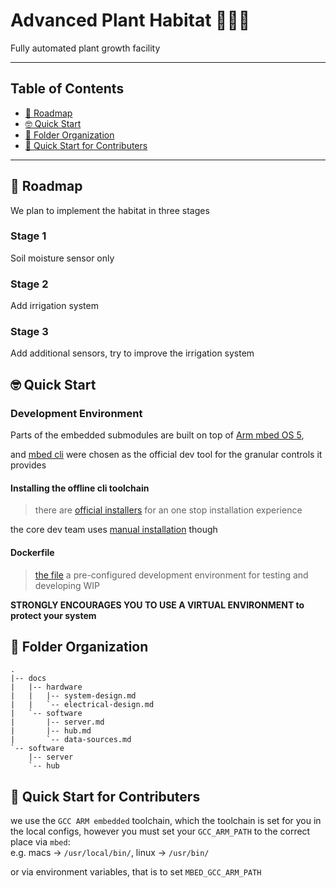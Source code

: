 # Advanced Plant Habitat 🌱🌺🥑
Fully automated plant growth facility

---
## Table of Contents
- [🚀 Roadmap](#roadmap)
- [🤓 Quick Start](#quick-start)
- [📁 Folder Organization](#folder-organization)
- [👷 Quick Start for Contributers](#quick-start-for-contributers)
---

<a name="roadmap"></a>
## 🚀 Roadmap
We plan to implement the habitat in three stages

### Stage 1 
Soil moisture sensor only

### Stage 2
Add irrigation system

### Stage 3
Add additional sensors, try to improve the irrigation system

<a name="quick-start"></a>
## 🤓 Quick Start


### Development Environment

Parts of the embedded submodules are built on top of [Arm mbed OS 5](https://os.mbed.com/docs/mbed-os/v5.14/introduction/index.html),

and [mbed cli](#install-offline-toolchain) were chosen as the official dev tool for the granular controls it provides

<a name="install-offline-toolchain"></a>
#### Installing the offline cli toolchain

> there are [official installers](https://os.mbed.com/docs/mbed-os/v5.14/tools/installation-and-setup.html) for an one stop installation experience

the core dev team uses [manual installation](https://os.mbed.com/docs/mbed-os/v5.14/tools/manual-installation.html) though

#### Dockerfile
> [the file](Dockerfile)
a pre-configured development environment for testing and developing
> WIP

**STRONGLY ENCOURAGES YOU TO USE A VIRTUAL ENVIRONMENT to protect your system**

<a name="folder-organization"></a>
## 📁 Folder Organization
```text
.
|-- docs
|   |-- hardware
|   |   |-- system-design.md
|   |   `-- electrical-design.md
|   `-- software
|       |-- server.md
|       |-- hub.md
|       `-- data-sources.md
`-- software
    |-- server
    `-- hub
```

<a name="quick-start-for-contributers"></a>
## 👷 Quick Start for Contributers

we use the `GCC ARM embedded` toolchain, which the toolchain is set for you in the local configs, however
you must set your `GCC_ARM_PATH` to the correct place via `mbed`:  
e.g. macs -> `/usr/local/bin/`, linux -> `/usr/bin/`

or via environment variables, that is to set `MBED_GCC_ARM_PATH`
